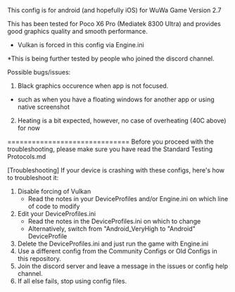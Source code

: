 This config is for android (and hopefully iOS) for WuWa Game Version 2.7

This has been tested for Poco X6 Pro (Mediatek 8300 Ultra) and provides good graphics quality and smooth performance.
- Vulkan is forced in this config via Engine.ini

*This is being further tested by people who joined the discord channel.

Possible bugs/issues:
1. Black graphics occurence when app is not focused.
- such as when you have a floating windows for another app or using native screenshot
2. Heating is a bit expected, however, no case of overheating (40C above) for now

==============================
Before you proceed with the troubleshooting, please make sure you have read the Standard Testing Protocols.md

[Troubleshooting]
If your device is crashing with these configs, here's how to troubleshoot it:  
1. Disable forcing of Vulkan
   - Read the notes in your DeviceProfiles and/or Engine.ini on which line of code to modify
2. Edit your DeviceProfiles.ini
   - Read the notes in the DeviceProfiles.ini on which to change
   - Alternatively, switch from "Android_VeryHigh to "Android" DeviceProfile
3. Delete the DeviceProfiles.ini and just run the game with Engine.ini
4. Use a different config from the Community Configs or Old Configs in this repository.
5. Join the discord server and leave a message in the issues or config help channel.
6. If all else fails, stop using config files.
